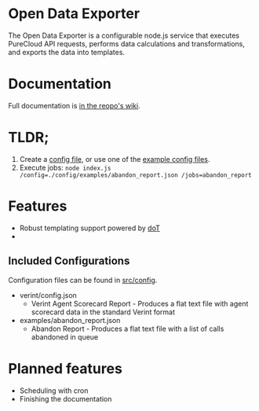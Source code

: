 # Open Data Exporter

The Open Data Exporter is a configurable node.js service that executes PureCloud API requests, performs data calculations and transformations, and exports the data into templates. 

# Documentation

Full documentation is [in the reopo's wiki](https://github.com/MyPureCloud/open-data-exporter/wiki).

# TLDR;

1. Create a [config file](https://github.com/MyPureCloud/open-data-exporter/wiki/Configuration-Files), or use one of the [example config files](https://github.com/MyPureCloud/open-data-exporter/tree/master/src/config/examples).
2. Execute jobs: `node index.js /config=./config/examples/abandon_report.json /jobs=abandon_report`

# Features

* Robust templating support powered by [doT](http://olado.github.io/doT/)
* 

## Included Configurations

Configuration files can be found in [src/config](https://github.com/MyPureCloud/open-data-exporter/tree/master/src/config).

* verint/config.json
  * Verint Agent Scorecard Report - Produces a flat text file with agent scorecard data in the standard Verint format
* examples/abandon_report.json
  * Abandon Report - Produces a flat text file with a list of calls abandoned in queue

# Planned features

* Scheduling with cron
* Finishing the documentation
